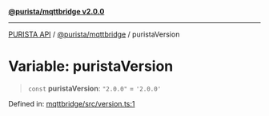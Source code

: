 [**@purista/mqttbridge v2.0.0**](../README.md)

***

[PURISTA API](../../../packages.md) / [@purista/mqttbridge](../README.md) / puristaVersion

# Variable: puristaVersion

> `const` **puristaVersion**: `"2.0.0"` = `'2.0.0'`

Defined in: [mqttbridge/src/version.ts:1](https://github.com/puristajs/purista/blob/master/packages/mqttbridge/src/version.ts#L1)
